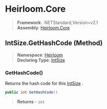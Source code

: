 # Heirloom.Core

> **Framework**: .NETStandard,Version=v2.1  
> **Assembly**: [Heirloom.Core][0]

## IntSize.GetHashCode (Method)

> **Namespace**: [Heirloom][0]  
> **Declaring Type**: [IntSize][1]

### GetHashCode()

Returns the hash code for this [IntSize][1] .

```cs
public int GetHashCode()
```

> **Returns** - `int`

[0]: ../../../Heirloom.Core.md
[1]: ../IntSize.md
